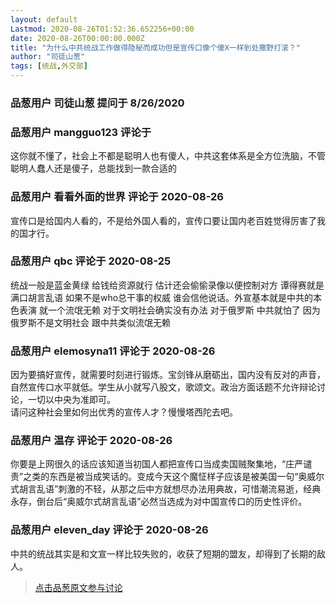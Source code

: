 ```yaml
---
layout: default
Lastmod: 2020-08-26T01:52:36.652256+00:00
date: 2020-08-26T00:00:00.000Z
title: "为什么中共统战工作做得隐秘而成功但是宣传口像个傻X一样到处撒野打滚？"
author: "司徒山葱"
tags: [统战,外交部]
---
```



### 品葱用户 **司徒山葱** 提问于 8/26/2020
    

    
                

### 品葱用户 **mangguo123** 评论于 
        
这你就不懂了，社会上不都是聪明人也有傻人，中共这套体系是全方位洗脑，不管聪明人蠢人还是傻子，总能找到一款合适的
        
                

### 品葱用户 **看看外面的世界** 评论于 2020-08-26
        
宣传口是给国内人看的，不是给外国人看的，宣传口要让国内老百姓觉得厉害了我的国才行。
        
                

### 品葱用户 **qbc** 评论于 2020-08-25
        
统战一般是蓝金黄绿 给钱给资源就行 估计还会偷偷录像以便控制对方 谭得赛就是满口胡言乱语 如果不是who总干事的权威 谁会信他说话。外宣基本就是中共的本色表演 就一个流氓无赖 对于文明社会确实没有办法 对于俄罗斯 中共就怕了 因为俄罗斯不是文明社会 跟中共类似流氓无赖
        
                

### 品葱用户 **elemosyna11** 评论于 2020-08-26
        
因为要搞好宣传，就需要时刻进行锻炼。宝剑锋从磨砺出，国内没有反对的声音，自然宣传口水平就低。学生从小就写八股文，歌颂文。政治方面话题不允许辩论讨论，一切以中央为准即可。  
请问这种社会里如何出优秀的宣传人才？慢慢塔西陀去吧。
        
                

### 品葱用户 **温存** 评论于 2020-08-26
        
你要是上网很久的话应该知道当初国人都把宣传口当成卖国贼聚集地，“庄严谴责”之类的东西是被当成笑话的。变成今天这个魔怔样子应该是被美国一句“奥威尔式胡言乱语”刺激的不轻，从那之后中方就想尽办法用典故，可惜潮流易逝，经典永存，倒台后“奥威尔式胡言乱语”必然当选成为对中国宣传口的历史性评价。
        
                

### 品葱用户 **eleven_day** 评论于 2020-08-26
        
中共的统战其实是和文宣一样比较失败的，收获了短期的盟友，却得到了长期的敌人。
        
                





> [点击品葱原文参与讨论](https://pincong.rocks/question/30247)

